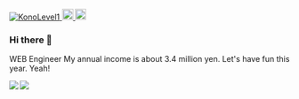 <!-- バッジの表示 -->

<p align="left"> 
  <a href="https://github.com/KonoLevel1/KonoLevel1/">
    <img src="https://komarev.com/ghpvc/?username=KonoLevel1" alt="KonoLevel1" />
  </a>
  <a href="https://twitter.com/KonoLv1">
    <img height="20" src="https://img.shields.io/twitter/follow/KonoLv1?label=Twitter&logo=twitter&style=flat" />
  </a>
  <a href="https://github.com/KonoLevel1">
    <img height="20" src="https://img.shields.io/github/followers/KonoLevel1?label=follow&logo=github&style=flat" />
  </a>
</p>

<!-- 一言 -->

### Hi there 👋

WEB Engineer
My annual income is about 3.4 million yen.
Let's have fun this year. Yeah!

<!-- リポジトリのステータス -->
<!-- 改行しちゃうとインライン要素が2段階になってしまうので、改行せず実装。うーん、見た目が悪い -->
<a href="https://github.com/anuraghazra/github-readme-stats"><img align="left" src="https://github-readme-stats.vercel.app/api?username=KonoLevel1&hide=contribs&count_private=true&show_icons=true&theme=tokyonight" style="max-width: 100%;"></a><a href="https://github.com/anuraghazra/github-readme-stats"><img align="left" src="https://github-readme-stats.vercel.app/api/top-langs/?username=KonoLevel1&layout=compact&theme=tokyonight" style="max-width: 100%;"></a>

<!--
**KonoLevel1/KonoLevel1** is a ✨ _special_ ✨ repository because its `README.md` (this file) appears on your GitHub profile.

Here are some ideas to get you started:

- 🔭 I’m currently working on ...
- 🌱 I’m currently learning ...
- 👯 I’m looking to collaborate on ...
- 🤔 I’m looking for help with ...
- 💬 Ask me about ...
- 📫 How to reach me: ...
- 😄 Pronouns: ...
- ⚡ Fun fact: ...
-->


